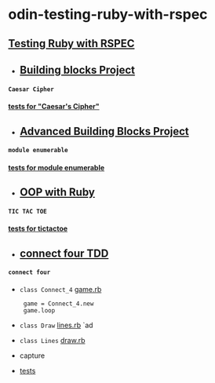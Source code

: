 # odin-testing-ruby-with-rspec

 ## [Testing Ruby with RSPEC](https://www.theodinproject.com/courses/ruby-programming/lessons/testing-ruby?ref=lc-pb)

- ## [Building blocks Project](https://github.com/nxdf2015/odin-building-blocks)
####  `Caesar Cipher`
####  [tests for "Caesar's Cipher"](https://github.com/nxdf2015/odin-building-blocks/blob/master/cipher/spec/caesar_spec.rb)

 - ##  [Advanced Building Blocks Project](https://github.com/nxdf2015/odin-advanced-building-blocks)
#### `module enumerable`
####  [tests for module enumerable](https://github.com/nxdf2015/odin-advanced-building-blocks/tree/master/enumerable/spec)

- ## [OOP with Ruby](https://github.com/nxdf2015/odin-oop-with-ruby/blob/master/README.md)
#### `TIC TAC TOE`
#### [tests for tictactoe](https://github.com/nxdf2015/odin-oop-with-ruby/tree/master/rspec/spec/tictactoe)

- ## [connect four TDD](https://www.theodinproject.com/courses/ruby-programming/lessons/testing-ruby?ref=lc-pb)
#### `connect four`
+ `class Connect_4`
[game.rb](https://github.com/nxdf2015/odin-testing-ruby-with-rspec/blob/master/lib/connect_4/game.rb)
  ```
   game = Connect_4.new
   game.loop
  ```
  
+ `class Draw`
[lines.rb](https://github.com/nxdf2015/odin-testing-ruby-with-rspec/blob/master/lib/connect_4/lines.rb)
   `ad
+ `class Lines`
[draw.rb](https://github.com/nxdf2015/odin-testing-ruby-with-rspec/blob/master/lib/connect_4/draw.rb)
+ capture 
+ [tests ](https://github.com/nxdf2015/odin-testing-ruby-with-rspec/tree/master/spec/connect_4)
